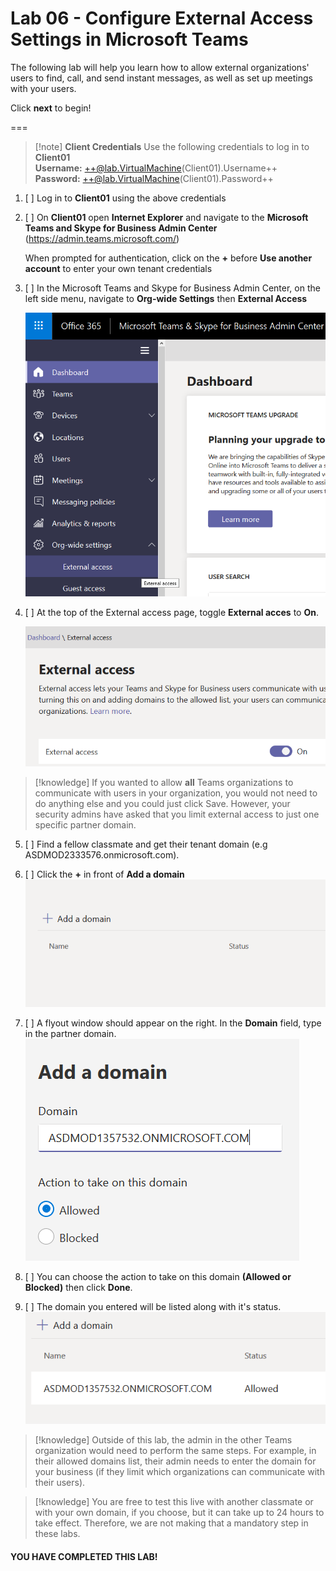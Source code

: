 # Lab 06 - Configure External Access Settings in Microsoft Teams

The following lab will help you learn how to allow external organizations' users to find, call, and send instant messages, as well as set up meetings with your users.

Click **next** to begin!

===

>[!note] **Client Credentials**
    Use the following credentials to log in to **Client01**  
    **Username:** ++@lab.VirtualMachine(Client01).Username++   
    **Password:** ++@lab.VirtualMachine(Client01).Password++

1. [ ] Log in to **Client01** using the above credentials

2. [ ] On **Client01** open **Internet Explorer** and navigate to the **Microsoft Teams and Skype for Business Admin Center** (https://admin.teams.microsoft.com/)  

    When prompted for authentication, click on the **+** before **Use another account** to enter your own tenant credentials
    
3. [ ] In the Microsoft Teams and Skype for Business Admin Center, on the left side menu, navigate to **Org-wide Settings** then **External Access**

    ![](Media/ExternalAccess.png)

4. [ ] At the top of the External access page, toggle **External acces** to **On**.

    ![](Media/toggleExternalAccess.png)

>[!knowledge] If you wanted to allow **all** Teams organizations to communicate with users in your organization, you would not need to do anything else and you could just click Save. However, your security admins have asked that you limit external access to just one specific partner domain. 

5. [ ] Find a fellow classmate and get their tenant domain (e.g ASDMOD2333576.onmicrosoft.com).

6. [ ] Click the **+** in front of **Add a domain**
    ![](Media/addadomain.png)

7. [ ] A flyout window should appear on the right.  In the **Domain** field, type in the partner domain.                     ![](Media/domainaction.png)

8. [ ] You can choose the action to take on this domain **(Allowed or Blocked)** then click **Done**.

9. [ ] The domain you entered will be listed along with it's status.
    ![](Media/Domainallowed.png)
    
>[!knowledge] Outside of this lab, the admin in the other Teams organization would need to perform the same steps. For example, in their allowed domains list, their admin needs to enter the domain for your business (if they limit which organizations can communicate with their users).  

>[!knowledge] You are free to test this live with another classmate or with your own domain, if you choose, but it can take up to 24 hours to take effect.  Therefore, we are not making that a mandatory step in these labs.  

#### YOU HAVE COMPLETED THIS LAB! 


